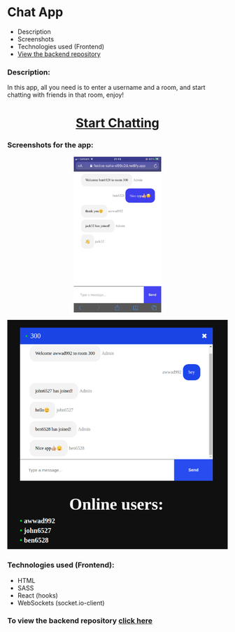 <h1><b>Chat App</b></h1>

* <a>Description</a>
* <a>Screenshots</a>
* <a>Technologies used (Frontend)</a>
* <a href="#backend">View the backend repository</a>

<h3><b>Description:</b></h3>


<p>
    In this app, all you need is to enter a username and a room, and start chatting with friends in that room, enjoy!
  </p>
  
  
<h1 align="center"><a href="https://festive-saha-d99c2d.netlify.app/">Start Chatting</a></h1>


<h3><b>Screenshots for the app:</b></h3>


  <p align="center"><img  width="200" src="https://github.com/muhammadawwad9/chat-app-frontend/blob/main/public/images/screenshot2.JPG"/></p>
    <p align="center"><img src="https://github.com/muhammadawwad9/chat-app-frontend/blob/main/public/images/screenshot1.png"/></p>


  
  <h3><b>Technologies used (Frontend):</b></h3>
  
  
  
  * HTML
  * SASS
  * React (hooks)
  * WebSockets (socket.io-client)


<h3 id="backend"><b>To view the backend repository </b><a href="https://github.com/muhammadawwad9/chat-app-backend">click here</a></h3>
